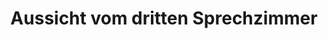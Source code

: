 ---
layout: /panorama.ect
project: '/web/projects/public/doctors-offices'
image: 'http://hub.acherno.com/svn/doctor/Site/Panorami/Dimov_Kabinet_03_Panorama_02_N.jpg'
title: 'Aussicht vom dritten Sprechzimmer '
sitemap: false
---